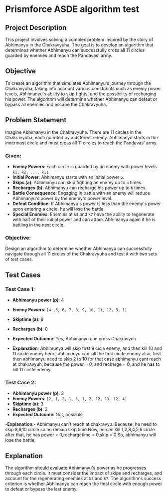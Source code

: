 # Prismforce ASDE algorithm test

## Project Description
This project involves solving a complex problem inspired by the story of Abhimanyu in the Chakravyuha. The goal is to develop an algorithm that determines whether Abhimanyu can successfully cross all 11 circles guarded by enemies and reach the Pandavas' army.

## Objective
To create an algorithm that simulates Abhimanyu's journey through the Chakravyuha, taking into account various constraints such as enemy power levels, Abhimanyu's ability to skip fights, and the possibility of recharging his power. The algorithm will determine whether Abhimanyu can defeat or bypass all enemies and escape the Chakravyuha.

## Problem Statement
Imagine Abhimanyu in the Chakravyuha. There are 11 circles in the Chakravyuha, each guarded by a different enemy. Abhimanyu starts in the innermost circle and must cross all 11 circles to reach the Pandavas' army.

### Given:
- **Enemy Powers**: Each circle is guarded by an enemy with power levels `k1, k2, ..., k11`.
- **Initial Power**: Abhimanyu starts with an initial power `p`.
- **Skips (a)**: Abhimanyu can skip fighting an enemy up to `a` times.
- **Recharges (b)**: Abhimanyu can recharge his power up to `b` times.
- **Battle Consequence**: Engaging in battle with an enemy will reduce Abhimanyu's power by the enemy's power level.
- **Defeat Condition**: If Abhimanyu's power is less than the enemy's power upon entering a circle, he will lose the battle.
- **Special Enemies**: Enemies at `k3` and `k7` have the ability to regenerate with half of their initial power and can attack Abhimanyu again if he is battling in the next circle.

### Objective:
Design an algorithm to determine whether Abhimanyu can successfully navigate through all 11 circles of the Chakravyuha and test it with two sets of test cases.

## Test Cases
### Test Case 1:
- **Abhimanyu power (p)**: 4
- **Enemy Powers**: `[4 ,5, 6, 7, 8, 9, 10, 11, 12, 3, 1]`
- **Skiptime (a)**: 9
- **Recharges (b)**: 0
- **Expected Outcome**: Yes, Abhimanyu can cross Chakravyuh
  
- **Explanation**: Abhimunya will skip first 9 cicle enemy, and then kill 10 and 11 circle enemy
here , abhimanyu can kill the first circle enemy also, first then abhimanyu need to skip 2 to 10 for that case abhimanyu cant reach at
chakravyuh, because the power = 0, and recharge = 0, and he has to kill 11 circle enemy.
### Test Case 2:
- **Abhimanyu power (p)**: 3
- **Enemy Powers**: `[2, 1, 2, 1, 1, 1, 2, 12, 13, 12, 4]`
- **Skiptime (a)**: 3
- **Recharges (b)**: 2
- **Expected Outcome**: Not, possible
  
-**Explanation**:- Abhimanyu can't reach at chakravyu. Because, he need to skip 8,9,10 circle so no remain skip time.Now, he can kill 1,2,3,4,5,6 circle
after that, he has power = 0,rechargetime = 0,skip = 0.So, abhimanyu will lose the battle.
## Explanation
The algorithm should evaluate Abhimanyu's power as he progresses through each circle. It must consider the impact of skips and recharges, and account for the regenerating enemies at `k3` and `k7`. The algorithm's success criterion is whether Abhimanyu can reach the final circle with enough power to defeat or bypass the last enemy.


